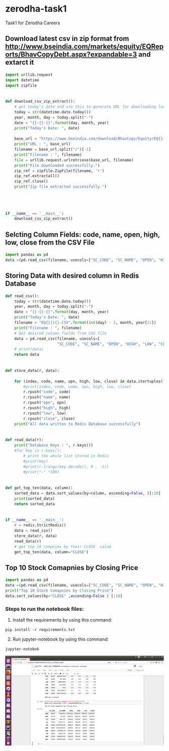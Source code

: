 # zerodha-task1
Task1 for  Zerodha Careers


## Download latest csv in zip format from  http://www.bseindia.com/markets/equity/EQReports/BhavCopyDebt.aspx?expandable=3 and extarct it

```python
import urllib.request
import datetime
import zipfile


def download_csv_zip_extract():
	# get today's date and use this to generate URL for downloading latest CSV in ZIP format
	today = str(datetime.date.today())
	year, month, day = today.split("-")
	date = "{}-{}-{}".format(day, month, year)
	print("Today's Date: ", date)

	base_url = "https://www.bseindia.com/download/BhavCopy/Equity/EQ{}{}{}_CSV.ZIP".format(int(day) - 1, month, year[2:])
	print("URL : ", base_url)
	filename = base_url.split("/")[-1]
	print("Filename : ", filename)
	file = urllib.request.urlretrieve(base_url, filename)
	print("File downloaded successfully.")
	zip_ref = zipfile.ZipFile(filename, 'r')
	zip_ref.extractall()
	zip_ref.close()
	print("Zip file extracted successfully.")




if __name__ == '__main__':
	download_csv_zip_extract()

```


## Selcting Column Fields: code, name, open, high, low, close from the CSV File 

```python
import pandas as pd
data =(pd.read_csv(filename, usecols=["SC_CODE", "SC_NAME", "OPEN", "HIGH", "LOW", "CLOSE"]))

```
## Storing Data with desired column in Redis Database

```python
def read_csv():
    today = str(datetime.date.today())
    year, month, day = today.split("-")
    date = "{}-{}-{}".format(day, month, year)
    print("Today's Date: ", date)
    filename = "EQ{}{}{}.CSV".format(int(day) - 1, month, year[2:])
    print("Filename : ", filename)
    # Get desired column fields from CSV file
    data = pd.read_csv(filename, usecols=[
                       "SC_CODE", "SC_NAME", "OPEN", "HIGH", "LOW", "CLOSE"])
    # print(data)
    return data


def store_data(r, data):

    for (index, code, name, opn, high, low, close) in data.itertuples():
        #print(index, code, name, opn, high, low, close)
        r.rpush("code", code)
        r.rpush("name", name)
        r.rpush("opn", opn)
        r.rpush("high", high)
        r.rpush("low", low)
        r.rpush("close", close)
    print("All data written to Redis Database successfully")


def read_data(r):
    print("Database Keys : ", r.keys())
    #for key in r.keys():
        # print the whole list stored in Redis
        #print(key)
        #print(r.lrange(key.decode(), 0 , -1))
        #print("-" *100)


def get_top_ten(data, column):
    sorted_data = data.sort_values(by=column, ascending=False, )[:10]
    print(sorted_data)
    return sorted_data


if __name__ == '__main__':
    r = redis.StrictRedis()
    data = read_csv()
    store_data(r, data)
    read_data(r)
    # get top 10 compnies by their CLOSE  value
    get_top_ten(data, column="CLOSE")
```


## Top 10 Stock Comapnies by Closing Price

```python
import pandas as pd
data =(pd.read_csv(filename, usecols=["SC_CODE", "SC_NAME", "OPEN", "HIGH", "LOW", "CLOSE"]))
print("Top 10 Stock Comapnies by Closing Price")
data.sort_values(by="CLOSE" ,ascending=False ) [:10]

```


### Steps to run the notebook files:
1. Install the requirements by using  this command:

```code
pip install -r requirements.txt
```

2. Run jupyter-notebook by using this command:

```code
jupyter-notebok
```

![Screenshot](https://github.com/gauravssnl/zerodha-task1/blob/master/ScreenShots/Screenshot%20from%202018-04-12%2016-57-54.png)

